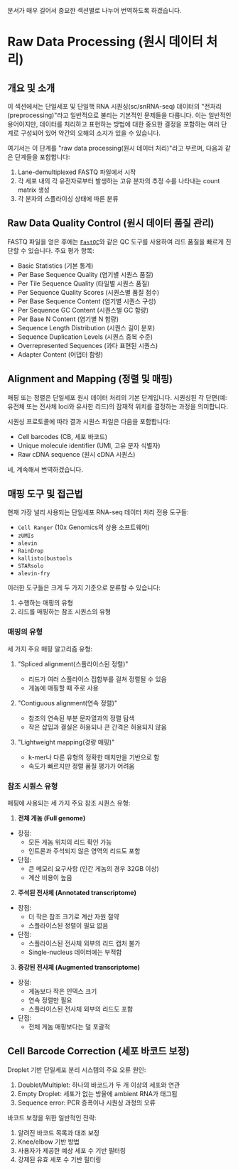 문서가 매우 길어서 중요한 섹션별로 나누어 번역하도록 하겠습니다.



# Raw Data Processing (원시 데이터 처리)

## 개요 및 소개

이 섹션에서는 단일세포 및 단일핵 RNA 시퀀싱(sc/snRNA-seq) 데이터의 "전처리(preprocessing)"라고 일반적으로 불리는 기본적인 문제들을 다룹니다. 이는 일반적인 용어이지만, 데이터를 처리하고 표현하는 방법에 대한 중요한 결정을 포함하는 여러 단계로 구성되어 있어 약간의 오해의 소지가 있을 수 있습니다.

여기서는 이 단계를 "raw data processing(원시 데이터 처리)"라고 부르며, 다음과 같은 단계들을 포함합니다:

1. Lane-demultiplexed FASTQ 파일에서 시작
2. 각 세포 내의 각 유전자로부터 발생하는 고유 분자의 추정 수를 나타내는 count matrix 생성
3. 각 분자의 스플라이싱 상태에 따른 분류 

## Raw Data Quality Control (원시 데이터 품질 관리)

FASTQ 파일을 얻은 후에는 [`FastQC`](https://www.bioinformatics.babraham.ac.uk/projects/fastqc/)와 같은 QC 도구를 사용하여 리드 품질을 빠르게 진단할 수 있습니다. 주요 평가 항목:

- Basic Statistics (기본 통계)
- Per Base Sequence Quality (염기별 시퀀스 품질)
- Per Tile Sequence Quality (타일별 시퀀스 품질) 
- Per Sequence Quality Scores (시퀀스별 품질 점수)
- Per Base Sequence Content (염기별 시퀀스 구성)
- Per Sequence GC Content (시퀀스별 GC 함량)
- Per Base N Content (염기별 N 함량)
- Sequence Length Distribution (시퀀스 길이 분포)
- Sequence Duplication Levels (시퀀스 중복 수준)
- Overrepresented Sequences (과다 표현된 시퀀스)
- Adapter Content (어댑터 함량)

## Alignment and Mapping (정렬 및 매핑)

매핑 또는 정렬은 단일세포 원시 데이터 처리의 기본 단계입니다. 시퀀싱된 각 단편(예: 유전체 또는 전사체 loci와 유사한 리드)의 잠재적 위치를 결정하는 과정을 의미합니다.

시퀀싱 프로토콜에 따라 결과 시퀀스 파일은 다음을 포함합니다:
- Cell barcodes (CB, 세포 바코드)
- Unique molecule identifier (UMI, 고유 분자 식별자)
- Raw cDNA sequence (원시 cDNA 시퀀스)

네, 계속해서 번역하겠습니다.

## 매핑 도구 및 접근법

현재 가장 널리 사용되는 단일세포 RNA-seq 데이터 처리 전용 도구들:
- `Cell Ranger` (10x Genomics의 상용 소프트웨어)
- `zUMIs` 
- `alevin`
- `RainDrop`
- `kallisto|bustools`
- `STARsolo`
- `alevin-fry`

이러한 도구들은 크게 두 가지 기준으로 분류할 수 있습니다:
1. 수행하는 매핑의 유형
2. 리드를 매핑하는 참조 시퀀스의 유형

### 매핑의 유형

세 가지 주요 매핑 알고리즘 유형:

1. "Spliced alignment(스플라이스된 정렬)"
   - 리드가 여러 스플라이스 접합부를 걸쳐 정렬될 수 있음
   - 게놈에 매핑할 때 주로 사용

2. "Contiguous alignment(연속 정렬)"
   - 참조의 연속된 부분 문자열과의 정렬 탐색
   - 작은 삽입과 결실은 허용되나 큰 간격은 허용되지 않음

3. "Lightweight mapping(경량 매핑)"
   - k-mer나 다른 유형의 정확한 매치만을 기반으로 함
   - 속도가 빠르지만 정렬 품질 평가가 어려움

### 참조 시퀀스 유형

매핑에 사용되는 세 가지 주요 참조 시퀀스 유형:

1. **전체 게놈 (Full genome)**
- 장점:
  - 모든 게놈 위치의 리드 확인 가능
  - 인트론과 주석되지 않은 영역의 리드도 포함
- 단점:
  - 큰 메모리 요구사항 (인간 게놈의 경우 32GB 이상)
  - 계산 비용이 높음

2. **주석된 전사체 (Annotated transcriptome)**
- 장점:
  - 더 작은 참조 크기로 계산 자원 절약
  - 스플라이스된 정렬이 필요 없음
- 단점:
  - 스플라이스된 전사체 외부의 리드 캡처 불가
  - Single-nucleus 데이터에는 부적합

3. **증강된 전사체 (Augmented transcriptome)**
- 장점:
  - 게놈보다 작은 인덱스 크기
  - 연속 정렬만 필요
  - 스플라이스된 전사체 외부의 리드도 포함
- 단점:
  - 전체 게놈 매핑보다는 덜 포괄적

## Cell Barcode Correction (세포 바코드 보정)

Droplet 기반 단일세포 분리 시스템의 주요 오류 원인:
1. Doublet/Multiplet: 하나의 바코드가 두 개 이상의 세포와 연관
2. Empty Droplet: 세포가 없는 방울에 ambient RNA가 태그됨
3. Sequence error: PCR 증폭이나 시퀀싱 과정의 오류

바코드 보정을 위한 일반적인 전략:
1. 알려진 바코드 목록과 대조 보정
2. Knee/elbow 기반 방법
3. 사용자가 제공한 예상 세포 수 기반 필터링
4. 강제된 유효 세포 수 기반 필터링
